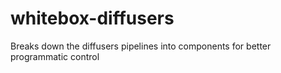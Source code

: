 # whitebox-diffusers
Breaks down the diffusers pipelines into components for better programmatic control
